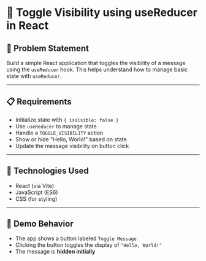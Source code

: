 # 🔁 Toggle Visibility using useReducer in React

## 🧩 Problem Statement

Build a simple React application that toggles the visibility of a message using the `useReducer` hook. This helps understand how to manage basic state with `useReducer`.

---

## 📋 Requirements

- Initialize state with `{ isVisible: false }`
- Use `useReducer` to manage state
- Handle a `TOGGLE_VISIBILITY` action
- Show or hide "Hello, World!" based on state
- Update the message visibility on button click

---

## 🚀 Technologies Used

- React (via Vite)
- JavaScript (ES6)
- CSS (for styling)

---

## 📸 Demo Behavior

- The app shows a button labeled `Toggle Message`
- Clicking the button toggles the display of `"Hello, World!"`
- The message is **hidden initially**
